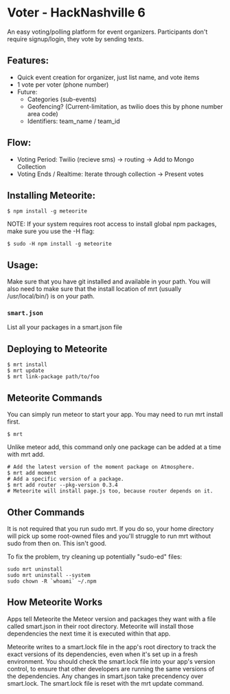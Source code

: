 Voter - HackNashville 6
=====

An easy voting/polling platform for event organizers.
Participants don't require signup/login, they vote by sending texts. 

Features:
---------
* Quick event creation for organizer, just list name, and vote items
*  1 vote per voter (phone number)
*  Future:
   * Categories (sub-events)
   * Geofencing? (Current-limitation, as twilio does this by phone number area code)
   * Identifiers: team_name / team_id

Flow:
-----
* Voting Period:
 Twilio (recieve sms) -> routing -> Add to Mongo Collection
* Voting Ends / Realtime: 
Iterate through collection -> Present votes

Installing Meteorite:
-----
```
$ npm install -g meteorite
```

NOTE: If your system requires root access to install global npm packages, make sure you use the -H flag:
```
$ sudo -H npm install -g meteorite
```

Usage:
-----
Make sure that you have git installed and available in your path. You will also need to make sure that the install location of mrt (usually /usr/local/bin/) is on your path.

### `smart.json`
List all your packages in a smart.json file

## Deploying to Meteorite
```
$ mrt install
$ mrt update
$ mrt link-package path/to/foo
```

## Meteorite Commands
You can simply run meteor to start your app. You may need to run mrt install first.
```
$ mrt
```
Unlike meteor add, this command only one package can be added at a time with mrt add.
```
# Add the latest version of the moment package on Atmosphere.
$ mrt add moment
# Add a specific version of a package.
$ mrt add router --pkg-version 0.3.4
# Meteorite will install page.js too, because router depends on it.
```
## Other Commands
It is not required that you run sudo mrt. If you do so, your home directory will pick up some root-owned files and you'll struggle to run mrt without sudo from then on. This isn't good.

To fix the problem, try cleaning up potentially "sudo-ed" files:
```
sudo mrt uninstall
sudo mrt uninstall --system
sudo chown -R `whoami` ~/.npm
```
## How Meteorite Works
Apps tell Meteorite the Meteor version and packages they want with a file called smart.json in their root directory. Meteorite will install those dependencies the next time it is executed within that app.

Meteorite writes to a smart.lock file in the app's root directory to track the exact versions of its dependencies, even when it's set up in a fresh environment. You should check the smart.lock file into your app's version control, to ensure that other developers are running the same versions of the dependencies. Any changes in smart.json take precendency over smart.lock. The smart.lock file is reset with the mrt update command.
